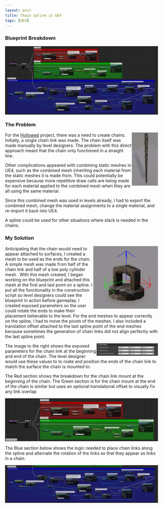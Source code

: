 ```yaml
---
layout: post
title: Chain Spline in UE4
tags: [UE4]
---
```


### Blueprint Breakdown

<img align="center" src="../blog/images/ChainSpline/Chain Spline Blueprint Breakdown.PNG">

### The Problem

<img align="right" src="../blog/images/ChainSpline/ChainLinkCombined.PNG" width=17%>

For the [Hollowed](http://store.steampowered.com/app/669630/Hollowed/) project, there was a need to create chains. Initially, a single chain link was made. The chain itself was made manually by level designers. The problem with this direct approach meant that the chain only functioned in a straight line.

Other complications appeared with combining static meshes in UE4, such as the combined mesh inheriting each material from the static meshes it is made from. This could potentially be expensive because more repetitive draw calls are being made for each material applied to the combined mesh when they are all using the same material.

Since this combined mesh was used in levels already, I had to export the combined mesh, change the material assignments to a single material, and re-import it back into UE4.

A spline could be used for other situations where slack is needed in the chains.

### My Solution

 <!--
<a href="../blog/images/ChainSpline/ChainEnd.PNG" rel="lightbox[gallery]">
<img align="right" class="fancybox" id="myImg" src="../blog/images/ChainSpline/ChainEnd.PNG" alt="Trolltunga, Norway" data-big="big-image.jpg">
</a>
-->

<img align="right" src="../blog/images/ChainSpline/ChainEnd.PNG">

 Anticipating that the chain would need to appear attached to surfaces, I created a mesh to be used as the ends for the chain. A simple mesh was made from half of the chain link and half of a low poly cylinder mesh.
​
With this mesh created, I began working on the blueprint and attached this mesh at the first and last point on a spline. I put all the functionality in the construction script so level designers could see the blueprint in action before gameplay. I created exposed parameters so the user could rotate the ends to make their placement believable to the level. For the end meshes to appear correctly on the spline, I had to move the pivots of the meshes. I also included a translation offset attached to the last spline point of the end meshes because sometimes the generation of chain links did not align perfectly with the last spline point.

<img align="right" src="../blog/images/ChainSpline/Chain Exposed Variables.PNG" width=40%>

The image to the right shows the exposed parameters for the chain link at the beginning and end of the chain. The level designer would use these values to to roate and position the ends of the chain link to match the surface the chain is mounted to.

The Red section shows the breakdown for the chain link mount at the beginning of the chain. The Green section is for the chain mount at the end of the chain is similar but uses an optional translational offset to visually fix any link overlap

<img align="center" src="../blog/images/ChainSpline/Chain Spline Blueprint RedGreen Breakdown.png">

The Blue section below shows the logic needed to place chain links along the spline and alternate the rotation of the links so that they appear as links in a chain.

<img align="center" src="../blog/images/ChainSpline/Chain Spline Blueprint Blue Breakdown.png">
